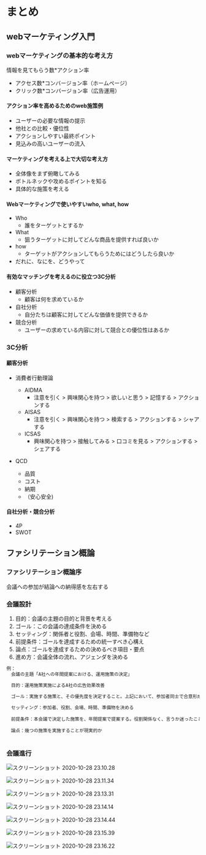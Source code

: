 # まとめ

## webマーケティング入門

### webマーケティングの基本的な考え方

情報を見てもらう数*アクション率

- アクセス数*コンバージョン率（ホームページ）
- クリック数*コンバージョン率（広告運用）

#### アクション率を高めるためのweb施策例

- ユーザーの必要な情報の提示
- 他社との比較・優位性
- アクションしやすい最終ポイント
- 見込みの高いユーザーの流入

#### マーケティングを考える上で大切な考え方

- 全体像をまず俯瞰してみる
- ボトルネックや攻めるポイントを知る
- 具体的な施策を考える

#### Webマーケティングで使いやすいwho, what, how

- Who
  - 誰をターゲットとするか
- What
  - 狙うターゲットに対してどんな商品を提供すれば良いか
- how
  - ターゲットがアクションしてもらうためにはどうしたら良いか
- だれに、なにを、どうやって

#### 有効なマッチングを考えるのに役立つ3C分析

- 顧客分析
  - 顧客は何を求めているか
- 自社分析
  - 自分たちは顧客に対してどんな価値を提供できるか
- 競合分析
  - ユーザーの求めている内容に対して競合との優位性はあるか

### 3C分析

#### 顧客分析

- 消費者行動理論
  - AIDMA
    - 注意を引く > 興味関心を持つ > 欲しいと思う > 記憶する > アクションする
  - AISAS
    - 注意を引く > 興味関心を持つ > 検索する > アクションする > シャアする
  - ICSAS
    - 興味関心を持つ > 接触してみる > 口コミを見る > アクションする > シェアする

- QCD
  - 品質
  - コスト
  - 納期
  - （安心安全)

#### 自社分析・競合分析

- 4P
- SWOT

## ファシリテーション概論

### ファシリテーション概論序

会議への参加が結論への納得感を左右する

### 会議設計

1. 目的：会議の主題の目的と背景を考える
2. ゴール：この会議の達成条件を決める
3. セッティング：関係者と役割、会場、時間、準備物など
4. 前提条件：ゴールを達成するための統一すべき心構え
5. 論点：ゴールを達成するための決めるべき項目・要点
6. 進め方：会議全体の流れ、アジェンダを決める

```md
例：
　会議の主題「A社への年間提案における、運用施策の決定」

　目的：運用施策実施によるA社の広告効果改善

　ゴール：実施する施策と、その優先度を決定すること。上記において、参加者同士で合意形成が取れていること
　
　セッティング：参加者、役割、会場、時間、準備物を決める
　
　前提条件：本会議で決定した施策を、年間提案で提案する。役割関係なく、言うか迷ったことは言う。
　
　論点：幾つの施策を実施することが現実的か
　
```

### 会議進行

![スクリーンショット 2020-10-28 23.10.28](https://i.imgur.com/SE0b9JM.png)

![スクリーンショット 2020-10-28 23.11.34](https://i.imgur.com/vFjLPb8.png)

![スクリーンショット 2020-10-28 23.13.31](https://i.imgur.com/Ie4AbXV.png)

![スクリーンショット 2020-10-28 23.14.14](https://i.imgur.com/Pnqsk8x.png)

![スクリーンショット 2020-10-28 23.14.44](https://i.imgur.com/DRHw9xE.png)

![スクリーンショット 2020-10-28 23.15.39](https://i.imgur.com/zhfCQfr.png)

![スクリーンショット 2020-10-28 23.16.22](https://i.imgur.com/JpjykiH.png)
